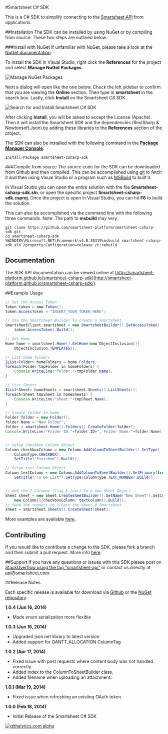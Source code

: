 #Smartsheet C# SDK

This is a C# SDK to simplify connecting to the [Smartsheet API](http://www.smartsheet.com/developers/api-documentation) from applications.

##Installation
The SDK can be installed by using NuGet or by compiling from source. These two steps are outlined below.

###Install with NuGet
If unfamiliar with NuGet, please take a look at the [NuGet documentation](http://docs.nuget.org/). 

To install the SDK in Visual Studio, right click the **References** for the project and select **Manage NuGet Packages**.

![Manage NuGet Packages](https://googledrive.com/host/0B0ESt9lII6BWZUcyZmlsalBDdlE/nuget1.png "Manage NuGet Packages")

Next a dialog will open like the one below. Check the left sidebar to confirm that you are viewing the **Online** section. Then type in **smartsheet** in the search box. Lastly, click **Install** on the Smartsheet C# SDK.

![Search for and Install Smartsheet C# SDK](https://googledrive.com/host/0B0ESt9lII6BWZUcyZmlsalBDdlE/nuget2.png "Install Smartsheet C# SDK")

After clicking **Install**, you will be asked to accept the License (Apache). Then it will install the Smartsheet SDK and the dependencies (RestSharp & Newtonsoft.Json) by adding these libraries to the **References** section of the project.

The SDK can also be installed with the following command in the **[Package Manager Console](http://docs.nuget.org/docs/start-here/using-the-package-manager-console)**:

```dos
Install-Package smartsheet-csharp-sdk
```

###Compile from source
The source code for the SDK can be downloaded from Github and then compiled. This can be accomplished using [git](http://git-scm.com/) to fetch it and then using Visual Studio or a program such as [MSBuild](http://msdn.microsoft.com/en-us/library/wea2sca5(v=vs.90).aspx) to built it.

In Visual Studio you can open the entire solution with the file **Smartsheet-csharp-sdk.sln**, or open the specific project **Smartsheet-csharp-sdk.csproj**. Once the project is open in Visual Studio, you can hit **F6** to build the solution.

This can also be accomplished via the command line with the following three commands.
Note: The path to **msbuild** may very.

```dos
git clone https://github.com/smartsheet-platform/smartsheet-csharp-sdk.git
cd smartsheet-csharp-sdk
%WINDIR%\Microsoft.NET\Framework\v4.0.30319\msbuild smartsheet-csharp-sdk.sln /property:Configuration=release /t:rebuild
```

## Documentation
The SDK API documentation can be viewed online at [http://smartsheet-platform.github.io/smartsheet-csharp-sdk](http://smartsheet-platform.github.io/smartsheet-csharp-sdk/).


##Example Usage

<!-- note: java has better syntax highlighting on github -->
```java
// Set the Access Token
Token token = new Token();
token.AccessToken = "INSERT_YOUR_TOKEN_HERE";

// Use the Smartsheet Builder to create a Smartsheet
SmartsheetClient smartsheet = new SmartsheetBuilder().SetAccessToken(
    token.AccessToken).Build();

// Get home
Home home = smartsheet.Home().GetHome(new ObjectInclusion[]{
    ObjectInclusion.TEMPLATES});

// List home folders
IList<Folder> homeFolders = home.Folders;
foreach(Folder tmpFolder in homeFolders) {
    Console.WriteLine("folder:"+tmpFolder.Name);
}

// List Sheets
IList<Sheet> homeSheets = smartsheet.Sheets().ListSheets();
foreach(Sheet tmpSheet in homeSheets) {
    Console.WriteLine("sheet:"+tmpSheet.Name);
}

// Create folder in home
Folder folder = new Folder();
folder.Name = "New Folder";
folder = smartsheet.Home().Folders().CreateFolder(folder);
Console.WriteLine("Folder ID:"+folder.ID+", Folder Name:"+folder.Name);


// Setup checkbox Column Object
Column checkboxColumn = new Column.AddColumnToSheetBuilder().SetType(
    ColumnType.CHECKBOX).
    SetTitle("Finished").Build();

// Setup text Column Object
Column textColumn = new Column.AddColumnToSheetBuilder().SetPrimary(true).
    SetTitle("To Do List").SetType(ColumnType.TEXT_NUMBER).Build();


// Add the 2 Columns (flag & text) to a new Sheet Object
Sheet sheet = new Sheet.CreateSheetBuilder().SetName("New Sheet").SetColumns(
    new Column[]{checkboxColumn, textColumn}).Build();
// Send the request to create the sheet @ Smartsheet
sheet = smartsheet.Sheets().CreateSheet(sheet);
```

More examples are available [here](https://github.com/smartsheet-platform/smartsheet-csharp-sdk/blob/master/Sample/Program.cs).

## Contributing
If you would like to contribute a change to the SDK, please fork a branch and then submit a pull request. More info [here](https://help.github.com/articles/using-pull-requests).

##Support
If you have any questions or issues with this SDK please post on [StackOverflow using the tag "smartsheet-api"](http://stackoverflow.com/questions/tagged/smartsheet-api) or contact us directly at api@smartsheet.com.

##Release Notes

Each specific release is available for download via [Github](https://github.com/smartsheet-platform/smartsheet-csharp-sdk/tags) or the [NuGet repository](https://www.nuget.org/packages/smartsheet-csharp-sdk/).

<!--
**1.0.
* Updated web documentation to use Visual Studio 2013 format and include searching.
* 
* Updated to the latest version of Newtonsoft.Json
* Added support for code on Azure.

-->
**1.0.4 (Jun 16, 2014)**
* Made enum serialization more flexible

**1.0.3 (Jun 16, 2014)**
* Upgraded json.net library to latest version
* Added support for GANTT_ALLOCATION ColumnTag

**1.0.2 (Apr 17, 2014)**
* Fixed issue with post requests where content body was not handled correctly.
* Added index to the ColumnToSheetBuilder class.
* Added filename when uploading an attachment.

**1.0.1 (Mar 19, 2014)**
* Fixed issue when refreshing an existing OAuth token.

**1.0.0 (Feb 18, 2014)**
* Initial Release of the Smartsheet C# SDK

[![githalytics.com alpha](https://cruel-carlota.pagodabox.com/9200efe449798ebbc03d9ec9f0a11ff1 "githalytics.com")](http://githalytics.com/smartsheet-platform/smartsheet-csharp-sdk)
